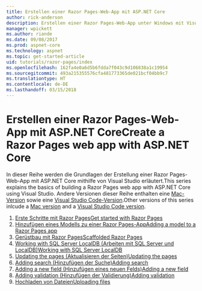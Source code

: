 ```yaml
---
title: Erstellen einer Razor Pages-Web-App mit ASP.NET Core
author: rick-anderson
description: Erstellen einer Razor Pages-Web-App unter Windows mit Visual Studio, ASP.NET Core und EF Core.
manager: wpickett
ms.author: riande
ms.date: 09/08/2017
ms.prod: aspnet-core
ms.technology: aspnet
ms.topic: get-started-article
uid: tutorials/razor-pages/index
ms.openlocfilehash: 162fa4e0a6d5b6fdda7f043c9d106838a1c19954
ms.sourcegitcommit: 493a215355576cfa481773365de021bcf04bb9c7
ms.translationtype: HT
ms.contentlocale: de-DE
ms.lasthandoff: 03/15/2018
---
```

# <a name="create-a-razor-pages-web-app-with-aspnet-core"></a><span data-ttu-id="75da4-103">Erstellen einer Razor Pages-Web-App mit ASP.NET Core</span><span class="sxs-lookup"><span data-stu-id="75da4-103">Create a Razor Pages web app with ASP.NET Core</span></span>

<span data-ttu-id="75da4-104">In dieser Reihe werden die Grundlagen der Erstellung einer Razor Pages-Web-App mit ASP.NET Core mithilfe von Visual Studio erläutert.</span><span class="sxs-lookup"><span data-stu-id="75da4-104">This series explains the basics of building a Razor Pages web app with ASP.NET Core using Visual Studio.</span></span> <span data-ttu-id="75da4-105">Andere Versionen dieser Reihe enthalten eine [Mac-Version](xref:tutorials/razor-pages-mac/index) sowie eine [Visual Studio Code-Version](xref:tutorials/razor-pages-vsc/index).</span><span class="sxs-lookup"><span data-stu-id="75da4-105">Other versions of this series inlcude a [Mac version](xref:tutorials/razor-pages-mac/index) and a [Visual Studio Code version](xref:tutorials/razor-pages-vsc/index).</span></span>

1. [<span data-ttu-id="75da4-106">Erste Schritte mit Razor Pages</span><span class="sxs-lookup"><span data-stu-id="75da4-106">Get started with Razor Pages</span></span>](xref:tutorials/razor-pages/razor-pages-start)
1. [<span data-ttu-id="75da4-107">Hinzufügen eines Modells zu einer Razor Pages-App</span><span class="sxs-lookup"><span data-stu-id="75da4-107">Adding a model to a Razor Pages app</span></span>](xref:tutorials/razor-pages/model)
1. [<span data-ttu-id="75da4-108">Gerüstbau mit Razor Pages</span><span class="sxs-lookup"><span data-stu-id="75da4-108">Scaffolded Razor Pages</span></span>](xref:tutorials/razor-pages/page)
1. [<span data-ttu-id="75da4-109">Working with SQL Server LocalDB (Arbeiten mit SQL Server und LocalDB)</span><span class="sxs-lookup"><span data-stu-id="75da4-109">Working with SQL Server LocalDB</span></span>](xref:tutorials/razor-pages/sql)
1. [<span data-ttu-id="75da4-110">Updating the pages (Aktualisieren der Seiten)</span><span class="sxs-lookup"><span data-stu-id="75da4-110">Updating the pages</span></span>](xref:tutorials/razor-pages/da1)
1. [<span data-ttu-id="75da4-111">Adding search (Hinzufügen der Suche)</span><span class="sxs-lookup"><span data-stu-id="75da4-111">Adding search</span></span>](xref:tutorials/razor-pages/search)
1. [<span data-ttu-id="75da4-112">Adding a new field (Hinzufügen eines neuen Felds)</span><span class="sxs-lookup"><span data-stu-id="75da4-112">Adding a new field</span></span>](xref:tutorials/razor-pages/new-field)
1. [<span data-ttu-id="75da4-113">Adding validation (Hinzufügen der Validierung)</span><span class="sxs-lookup"><span data-stu-id="75da4-113">Adding validation</span></span>](xref:tutorials/razor-pages/validation)
1. [<span data-ttu-id="75da4-114">Hochladen von Dateien</span><span class="sxs-lookup"><span data-stu-id="75da4-114">Uploading files</span></span>](xref:tutorials/razor-pages/uploading-files)

